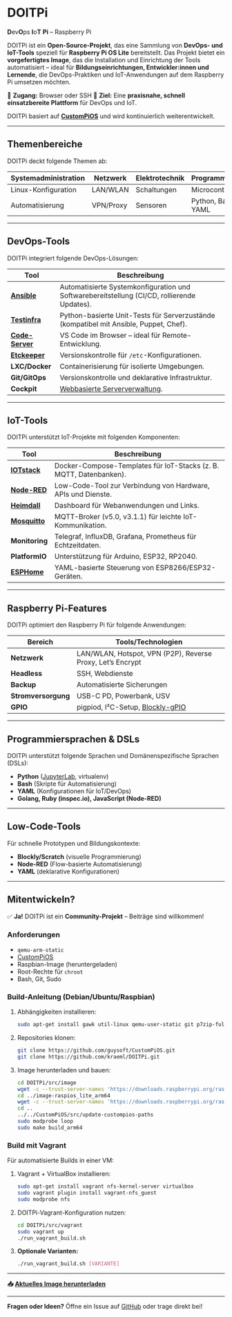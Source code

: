 # **DOITPi**
**D**ev**O**ps **I**o**T** **Pi** – Raspberry Pi

DOITPi ist ein **Open-Source-Projekt**, das eine Sammlung von **DevOps- und IoT-Tools** speziell für **Raspberry Pi OS Lite** bereitstellt. Das Projekt bietet ein **vorgefertigtes Image**, das die Installation und Einrichtung der Tools automatisiert – ideal für **Bildungseinrichtungen, Entwickler:innen und Lernende**, die DevOps-Praktiken und IoT-Anwendungen auf dem Raspberry Pi umsetzen möchten.

🔹 **Zugang:** Browser oder SSH
🔹 **Ziel:** Eine **praxisnahe, schnell einsatzbereite Plattform** für DevOps und IoT.

DOITPi basiert auf **[CustomPiOS](https://github.com/guysoft/CustomPiOS)** und wird kontinuierlich weiterentwickelt.

---

## **Themenbereiche**
DOITPi deckt folgende Themen ab:

| **Systemadministration** | **Netzwerk** | **Elektrotechnik** | **Programmierung** |
|--------------------------|--------------|--------------------|---------------------|
| Linux-Konfiguration      | LAN/WLAN     | Schaltungen        | Microcontroller     |
| Automatisierung          | VPN/Proxy    | Sensoren           | Python, Bash, YAML  |

---

## **DevOps-Tools**
DOITPi integriert folgende DevOps-Lösungen:



| Tool               | Beschreibung                                                                                     |
|--------------------|-------------------------------------------------------------------------------------------------|
| **[Ansible](https://docs.ansible.com/)** | Automatisierte Systemkonfiguration und Softwarebereitstellung (CI/CD, rollierende Updates).     |
| **[Testinfra](https://testinfra.readthedocs.io/)** | Python-basierte Unit-Tests für Serverzustände (kompatibel mit Ansible, Puppet, Chef).             |
| **[Code-Server](https://github.com/coder/code-server)** | VS Code im Browser – ideal für Remote-Entwicklung.                                               |
| **[Etckeeper](https://manpages.debian.org/etckeeper)** | Versionskontrolle für `/etc`-Konfigurationen.                                                   |
| **LXC/Docker**     | Containerisierung für isolierte Umgebungen.                                                     |
| **Git/GitOps**     | Versionskontrolle und deklarative Infrastruktur.                                                |
| **Cockpit**        | [Webbasierte Serververwaltung](https://cockpit-project.org/).                                  |

---

## **IoT-Tools**
DOITPi unterstützt IoT-Projekte mit folgenden Komponenten:



| Tool                     | Beschreibung                                                                                     |
|--------------------------|-------------------------------------------------------------------------------------------------|
| **[IOTstack](https://sensorsiot.github.io/IOTstack/)** | Docker-Compose-Templates für IoT-Stacks (z. B. MQTT, Datenbanken).                              |
| **[Node-RED](https://nodered.org/)** | Low-Code-Tool zur Verbindung von Hardware, APIs und Dienste.                                    |
| **[Heimdall](https://heimdall.site/)** | Dashboard für Webanwendungen und Links.                                                          |
| **[Mosquitto](https://mosquitto.org/)** | MQTT-Broker (v5.0, v3.1.1) für leichte IoT-Kommunikation.                                        |
| **Monitoring**           | Telegraf, InfluxDB, Grafana, Prometheus für Echtzeitdaten.                                      |
| **PlatformIO**           | Unterstützung für Arduino, ESP32, RP2040.                                                       |
| **[ESPHome](https://esphome.io/)** | YAML-basierte Steuerung von ESP8266/ESP32-Geräten.                                              |

---

## **Raspberry Pi-Features**
DOITPi optimiert den Raspberry Pi für folgende Anwendungen:



| Bereich          | Tools/Technologien                                                                              |
|------------------|-------------------------------------------------------------------------------------------------|
| **Netzwerk**    | LAN/WLAN, Hotspot, VPN (P2P), Reverse Proxy, Let’s Encrypt                                      |
| **Headless**     | SSH, Webdienste                                                                                 |
| **Backup**       | Automatisierte Sicherungen                                                                      |
| **Stromversorgung** | USB-C PD, Powerbank, USV                                                                     |
| **GPIO**         | pigpiod, I²C-Setup, [Blockly-gPIO](https://github.com/GrazerComputerClub/Blockly-gPIo)           |

---

## **Programmiersprachen & DSLs**
DOITPi unterstützt folgende Sprachen und Domänenspezifische Sprachen (DSLs):

- **Python** ([JupyterLab](http://jupyter.org/), virtualenv)
- **Bash** (Skripte für Automatisierung)
- **YAML** (Konfigurationen für IoT/DevOps)
- **Golang, Ruby (inspec.io), JavaScript (Node-RED)**

---

## **Low-Code-Tools**
Für schnelle Prototypen und Bildungskontexte:

- **Blockly/Scratch** (visuelle Programmierung)
- **Node-RED** (Flow-basierte Automatisierung)
- **YAML** (deklarative Konfigurationen)

---

## **Mitentwickeln?**
✅ **Ja!** DOITPi ist ein **Community-Projekt** – Beiträge sind willkommen!

### **Anforderungen**
- `qemu-arm-static`
- [CustomPiOS](https://github.com/guysoft/CustomPiOS)
- Raspbian-Image (heruntergeladen)
- Root-Rechte für `chroot`
- Bash, Git, Sudo

### **Build-Anleitung (Debian/Ubuntu/Raspbian)**
1. Abhängigkeiten installieren:
   ```bash
   sudo apt-get install gawk util-linux qemu-user-static git p7zip-full python3 coreutils
   ```
2. Repositories klonen:
   ```bash
   git clone https://github.com/guysoft/CustomPiOS.git
   git clone https://github.com/kraeml/DOITPi.git
   ```
3. Image herunterladen und bauen:
   ```bash
   cd DOITPi/src/image
   wget -c --trust-server-names 'https://downloads.raspberrypi.org/raspios_lite_armhf_latest'
   cd ../image-raspios_lite_arm64
   wget -c --trust-server-names 'https://downloads.raspberrypi.org/raspios_lite_arm64_latest'
   cd ..
   ../../CustomPiOS/src/update-custompios-paths
   sudo modprobe loop
   sudo make build_arm64
   ```

### **Build mit Vagrant**
Für automatisierte Builds in einer VM:
1. Vagrant + VirtualBox installieren:
   ```bash
   sudo apt-get install vagrant nfs-kernel-server virtualbox
   sudo vagrant plugin install vagrant-nfs_guest
   sudo modprobe nfs
   ```
2. DOITPi-Vagrant-Konfiguration nutzen:
   ```bash
   cd DOITPi/src/vagrant
   sudo vagrant up
   ./run_vagrant_build.sh
   ```
3. **Optionale Varianten:**
   ```bash
   ./run_vagrant_build.sh [VARIANTE]
   ```

---
**📥 [Aktuelles Image herunterladen](https://github.com/kraeml/DOITPi/releases/latest)**

---
**Fragen oder Ideen?** Öffne ein Issue auf [GitHub](https://github.com/kraeml/doitpi) oder trage direkt bei!
